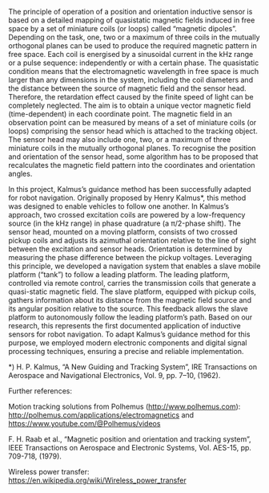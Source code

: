 The principle of operation of a position and orientation inductive sensor is based on a detailed mapping of quasistatic magnetic fields induced in free space by a set of miniature coils (or loops) called “magnetic dipoles”. Depending on the task, one, two or a maximum of three coils in the mutually orthogonal planes can be used to produce the required magnetic pattern in free space. Each coil is energised by a sinusoidal current in the kHz range or a pulse sequence: independently or with a certain phase. The quasistatic condition means that the electromagnetic wavelength in free space is much larger than any dimensions in the system, including the coil diameters and the distance between the source of magnetic field and the sensor head. Therefore, the retardation effect caused by the finite speed of light can be completely neglected. The aim is to obtain a unique vector magnetic field (time-dependent) in each coordinate point. The magnetic field in an observation point can be measured by means of a set of miniature coils (or loops) comprising the sensor head which is attached to the tracking object. The sensor head may also include one, two, or a maximum of three miniature coils in the mutually orthogonal planes. To recognise the position and orientation of the sensor head, some algorithm has to be proposed that recalculates the magnetic field pattern into the coordinates and orientation angles.

In this project, Kalmus’s guidance method has been successfully adapted for robot navigation. Originally proposed by Henry Kalmus*, this method was designed to enable vehicles to follow one another. In Kalmus’s approach, two crossed excitation coils are powered by a low-frequency source (in the kHz range) in phase quadrature (a π/2-phase shift). The sensor head, mounted on a moving platform, consists of two crossed pickup coils and adjusts its azimuthal orientation relative to the line of sight between the excitation and sensor heads. Orientation is determined by measuring the phase difference between the pickup voltages. Leveraging this principle, we developed a navigation system that enables a slave mobile platform (“tank”) to follow a leading platform. The leading platform, controlled via remote control, carries the transmission coils that generate a quasi-static magnetic field. The slave platform, equipped with pickup coils, gathers information about its distance from the magnetic field source and its angular position relative to the source. This feedback allows the slave platform to autonomously follow the leading platform’s path. Based on our research, this represents the first documented application of inductive sensors for robot navigation. To adapt Kalmus’s guidance method for this purpose, we employed modern electronic components and digital signal processing techniques, ensuring a precise and reliable implementation.

*) H. P. Kalmus, “A New Guiding and Tracking System”, IRE Transactions on Aerospace and Navigational Electronics, Vol. 9, pp. 7–10, (1962).

Further references:

Motion tracking solutions from Polhemus (http://www.polhemus.com): http://polhemus.com/applications/electromagnetics and https://www.youtube.com/@Polhemus/videos

F. H. Raab et al., “Magnetic position and orientation and tracking system”, IEEE Transactions on Aerospace and Electronic Systems, Vol. AES-15, pp. 709-718, (1979).

Wireless power transfer: https://en.wikipedia.org/wiki/Wireless_power_transfer 
